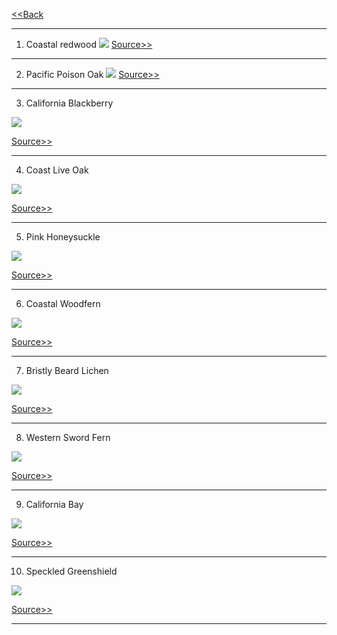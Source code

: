 [<<Back](LINK)

  <hr>

1. Coastal redwood <img src="https://github.com/ZephyrCarter/ZephyrCarter.github.io/blob/main/SCOUTHUB/FIRSTCLASS/FCIMGS/IMG_2857.jpeg"/>
[Source>>](https://theodorepayne.org/nativeplantdatabase/index.php?title=Sequoia_sempervirens)

  <hr>

2. Pacific Poison Oak <img src="https://github.com/ZephyrCarter/ZephyrCarter.github.io/blob/main/SCOUTHUB/FIRSTCLASS/FCIMGS/IMG_2873.jpeg"/>
[Source>>](https://www.nps.gov/articles/000/pacific-poison-oak.htm)

<hr>

3. California Blackberry
<img src="https://github.com/ZephyrCarter/ZephyrCarter.github.io/blob/main/SCOUTHUB/FIRSTCLASS/FCIMGS/IMG_2862.jpeg"/>

[Source>>](https://theodorepayne.org/nativeplantdatabase/index.php?title=Rubus_ursinus)

<hr>

4. Coast Live Oak
<img src="https://github.com/ZephyrCarter/ZephyrCarter.github.io/blob/main/SCOUTHUB/FIRSTCLASS/FCIMGS/IMG_2860.jpeg"/>

[Source>>](https://www.wildflower.org/plants/result.php?id_plant=QUAG)

<hr>

5. Pink Honeysuckle
<img src="https://github.com/ZephyrCarter/ZephyrCarter.github.io/blob/main/SCOUTHUB/FIRSTCLASS/FCIMGS/IMG_2866.jpeg"/>

[Source>>](https://www.wildflower.org/plants/result.php?id_plant=lohi2)

<hr>

6. Coastal Woodfern
<img src="https://github.com/ZephyrCarter/ZephyrCarter.github.io/blob/main/SCOUTHUB/FIRSTCLASS/FCIMGS/IMG_2883.jpeg"/>

[Source>>](https://www.inaturalist.org/taxa/52671-Dryopteris-arguta)

<hr>

7. Bristly Beard Lichen
<img src="https://github.com/ZephyrCarter/ZephyrCarter.github.io/blob/main/SCOUTHUB/FIRSTCLASS/FCIMGS/IMG_2885.jpeg"/>

[Source>>](https://www.inaturalist.org/taxa/52671-Dryopteris-arguta)

<hr>

8. Western Sword Fern
<img src="https://github.com/ZephyrCarter/ZephyrCarter.github.io/blob/main/SCOUTHUB/FIRSTCLASS/FCIMGS/IMG_2863.jpeg"/>

[Source>>](https://www.inaturalist.org/taxa/47751-Polystichum-munitum)

<hr>

9. California Bay
<img src="https://github.com/ZephyrCarter/ZephyrCarter.github.io/blob/main/SCOUTHUB/FIRSTCLASS/FCIMGS/IMG_2858.jpeg"/>
   
[Source>>](https://www.inaturalist.org/taxa/48807-Umbellularia-californica)

<hr>

10. Speckled Greenshield
<img src="https://github.com/ZephyrCarter/ZephyrCarter.github.io/blob/main/SCOUTHUB/FIRSTCLASS/FCIMGS/IMG_2901.jpeg"/>
    
[Source>>](https://en.m.wikipedia.org/wiki/Flavopunctelia_flaventior#:~:text=The%20lichen%20is%20commonly%20known,North%20America%2C%20and%20South%20America.)

<hr>


